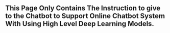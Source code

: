 ## This Page Only Contains The Instruction to give to the Chatbot to Support Online Chatbot System With Using High Level Deep Learning Models.
